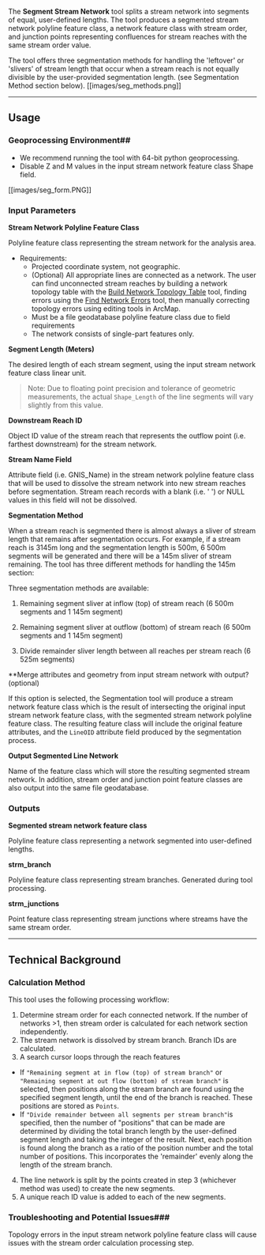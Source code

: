 The **Segment Stream Network** tool splits a stream network into 
segments of equal, user-defined lengths. The tool produces a segmented stream 
network polyline feature class, a network feature class with stream order, 
and junction points representing confluences for stream reaches with the same 
stream order value. 

The tool offers three segmentation methods for handling the 'leftover' or 'slivers' of stream length that occur when a stream reach is not equally divisible by the user-provided segmentation length.  (see Segmentation Method section below).
[[images/seg_methods.png]]

_______________________________________________________________
## Usage

### Geoprocessing Environment##

* We recommend running the tool with 64-bit python geoprocessing.
* Disable Z and M values in the input stream network feature class Shape field.

[[images/seg_form.PNG]]

### Input Parameters
 
**Stream Network Polyline Feature Class**  

Polyline feature class representing the stream network for the analysis area.

* Requirements: 
  * Projected coordinate system, not geographic.
  * (Optional) All appropriate lines are connected as a network. The user can find unconnected stream reaches by building a network topology table with the [Build Network Topology Table](https://github.com/SouthForkResearch/gnat/wiki/Build-Network-Topology-Table) tool, finding errors using the [Find Network Errors](https://github.com/SouthForkResearch/gnat/wiki/Find-Network-Errors) tool, then manually correcting topology errors using editing tools in ArcMap.
  * Must be a file geodatabase polyline feature class due to field requirements
  * The network consists of single-part features only.

**Segment Length (Meters)**
  
The desired length of each stream segment, using the input stream network feature class linear unit. 
> Note: Due to floating point precision and tolerance of geometric measurements, the actual `Shape_Length` of the line segments will vary slightly from this value. 

**Downstream Reach ID**
   
Object ID value of the stream reach that represents the outflow point (i.e. farthest downstream) for the stream network.

**Stream Name Field**
  
Attribute field (i.e. GNIS_Name) in the stream network polyline feature class that will be used to dissolve the stream network into new stream reaches before segmentation.  Stream reach records with a blank (i.e. ' ') or NULL values in this field will not be dissolved.

**Segmentation Method**

When a stream reach is segmented there is almost always a sliver of stream length that remains after segmentation occurs.  For example, if a stream reach is 3145m long and the segmentation length is 500m, 6 500m segments will be generated and there will be a 145m sliver of stream remaining.  The tool has three different methods for handling the 145m section: 

Three segmentation methods are available:

1. Remaining segment sliver at inflow (top) of stream reach (6 500m segments and 1 145m segment)

2. Remaining segment sliver at outflow (bottom) of stream reach (6 500m segments and 1 145m segment)

3. Divide remainder sliver length between all reaches per stream reach (6 525m segments)

**Merge attributes and geometry from input stream network with output? (optional)

If this option is selected, the Segmentation tool will produce a stream network feature class which is the result of intersecting the original input stream network feature class, with the segmented stream network polyline feature class.  The resulting feature class will include the original feature attributes, and the `LineOID` attribute field produced by the segmentation process.

**Output Segmented Line Network**
  
Name of the feature class which will store the resulting segmented stream network. In addition, stream order and junction point feature classes are also output into the same file geodatabase.

### Outputs

**Segmented stream network feature class**

Polyline feature class representing a network segmented into user-defined lengths.

**strm_branch**

Polyline feature class representing stream branches. Generated during tool processing.

**strm_junctions**

Point feature class representing stream junctions where streams have the same stream order. 

_______________________________________________________________
## Technical Background

### Calculation Method

This tool uses the following processing workflow:

1. Determine stream order for each connected network.  If the number of networks >1, then stream order is calculated for each network section independently. 
2. The stream network is dissolved by stream branch. Branch IDs are calculated.
3. A search cursor loops through the reach features
  * If `"Remaining segment at in flow (top) of stream branch"` or `"Remaining segment at out flow (bottom) of stream branch"` is selected, then positions along the stream branch are found using the specified segment length, until the end of the branch is reached. These positions are stored as `Points`.
  * If `"Divide remainder between all segments per stream branch"`is specified, then the number of "positions" that can be made are determined by dividing the total branch length by the user-defined segment length and taking the integer of the result. Next, each position is found along the branch as a ratio of the position number and the total number of positions. This incorporates the 'remainder' evenly along the length of the stream branch.
4. The line network is split by the points created in step 3 (whichever method was used) to create the new segments.
5. A unique reach ID value is added to each of the new segments.

### Troubleshooting and Potential Issues###

Topology errors in the input stream network polyline feature class will cause issues with the stream order calculation processing step.